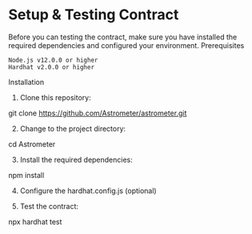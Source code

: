# Setup & Testing Contract

Before you can testing the contract, make sure you have installed the required dependencies and configured your environment.
Prerequisites

    Node.js v12.0.0 or higher
    Hardhat v2.0.0 or higher

Installation

1. Clone this repository:

git clone https://github.com/Astrometer/astrometer.git

2. Change to the project directory:

cd Astrometer

3. Install the required dependencies:

npm install

4. Configure the hardhat.config.js (optional)

5. Test the contract:

npx hardhat test

